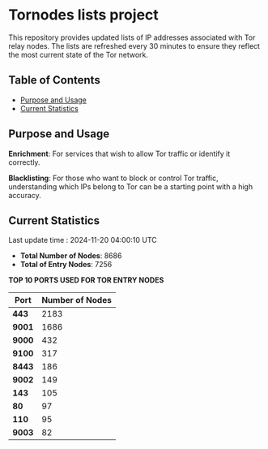 # Tornodes lists project

This repository provides updated lists of IP addresses associated with Tor relay nodes. The lists are refreshed every 30 minutes to ensure they reflect the most current state of the Tor network.

## Table of Contents

- [Purpose and Usage](#purpose-and-usage)
- [Current Statistics](#current-statistics)


## Purpose and Usage

**Enrichment**: For services that wish to allow Tor traffic or identify it correctly.

**Blacklisting**: For those who want to block or control Tor traffic, understanding which IPs belong to Tor can be a starting point with a high accuracy.

## Current Statistics

Last update time : 2024-11-20 04:00:10 UTC

- **Total Number of Nodes**: 8686
- **Total of Entry Nodes**: 7256

**TOP 10 PORTS USED FOR TOR ENTRY NODES**

| **Port** | **Number of Nodes** |
|------|-----------------|
| **443**   | 2183  |
| **9001**   | 1686  |
| **9000**   | 432  |
| **9100**   | 317  |
| **8443**   | 186  |
| **9002**   | 149  |
| **143**   | 105  |
| **80**   | 97  |
| **110**   | 95  |
| **9003**   | 82  |

